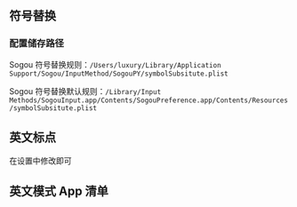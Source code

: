 ## 符号替换

### 配置储存路径

Sogou 符号替换规则：`/Users/luxury/Library/Application Support/Sogou/InputMethod/SogouPY/symbolSubsitute.plist`

Sogou 符号替换默认规则：`/Library/Input Methods/SogouInput.app/Contents/SogouPreference.app/Contents/Resources/symbolSubsitute.plist`

## 英文标点

在设置中修改即可

## 英文模式 App 清单

